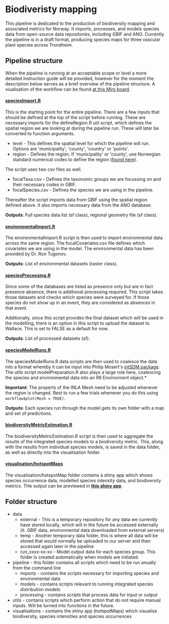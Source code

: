 # Biodiveristy mapping

This pipeline is dedicated to the production of biodiversity mapping and associated metrics for Norway. It imports, processes, and models species
data from open-source data repositories, including GBIF and ANO. Currently the pipeline is in a draft format, producing species maps for 
three vascular plant species across Trondheim.

## Pipeline structure

When the pipeline is running at an acceptable scope or level a more detailed instruction guide will be provided, however for the moment the description below serves as a brief overview of the pipeline structure. A viualisation of the workflow can be found [at this Miro board](https://miro.com/app/board/uXjVMCkk6YI=/).

#### [speciesImport.R](https://github.com/gjearevoll/BioDivMapping/blob/main/pipeline/import/speciesImport.R)

This is the starting point for the entire pipeline. There are a few inputs that should be defined at the top of the script before running. 
These are necessary imports for the defineRegion.R util script, which defines the spatial region we are looking at during the pipeline run.
These will later be converted to function arguments.

- level - This defines the spatial level for which the pipeline will run. Options are 'municipality', 'county', 'country' or 'points'.
- region - Defines the region. If 'municipality' or 'county', use Norwegian standard numerical codes to define the region 
([found here](https://kartverket.no/til-lands/kommunereform/tekniske-endringer-ved-sammenslaing-og-grensejustering/komendr2020)).

The script uses two csv files as well.

- focalTaxa.csv - Defines the taxonomic groups we are focussing on and their necessary codes in GBIF.
- focalSpecies.csv - Defines the species we are using in the pipeline.

Thereafter the script imports data from GBIF using the spatial region defined above. It also imports necessary data from the ANO database.

**Outputs**: Full species data list (sf class), regional geometry file (sf class).

#### [environmentalImport.R](https://github.com/gjearevoll/BioDivMapping/blob/main/pipeline/import/environmentalImport.R)

The environmentalImport.R script is then used to import environmental data across the same region. The focalCovariates.csv file defines which covariates we are using in the model. The environmental data has been provided by Dr. Ron Tugonov.

**Outputs**: List of environmental datasets (raster class).

#### [speciesProcessing.R](https://github.com/gjearevoll/BioDivMapping/blob/main/pipeline/processing/speciesDataProcessing.R)

Since some of the databases are listed as presence only but are in fact presence absence, there is additional processing required. This 
script takes those datasets and checks which species were surveyed for. If those species do not show up in an event, they are considered as
absences in that event.

Additionally, since this script provides the final dataset which will be used in the modelling, there is an option in this script to upload the dataset to Wallace. This is set to FALSE as a default for now.

**Outputs**: List of processed datasets (sf).

#### [speciesModelRuns.R](https://github.com/gjearevoll/BioDivMapping/blob/main/pipeline/models/speciesModelRuns.R)

The speciesModelRuns.R data scripts are then used to coalesce the data into a format whereby it can be input into Philip Mosert's
[intSDM package](https://github.com/PhilipMostert/intSDM). The utils script modelPreparation.R also plays a large role here, coalescing the species and environmental data into an R6 Environment object.*

**Important**: The properts of the INLA Mesh need to be adjusted whenever the region is changed. Best to run a few trials whenever you do this using `workflow$plot(Mesh = TRUE)`.

**Outputs**: Each species run through the model gets its own folder with a map and set of predictions.

#### [biodiversityMetricEstimation.R](https://github.com/gjearevoll/BioDivMapping/blob/main/pipeline/processing/biodiversityMetricEstimation.R)

The biodiversityMetricEstimation.R script is then used to aggregate the results of the integrated species models to a biodiversity 
metric. This, along with the results from individual species models, is saved in the data folder, as well as directly into the
visualisation folder.

#### [visualisation/hotspotMaps](https://github.com/gjearevoll/BioDivMapping/tree/main/visualisation/hotspotMaps)

The visualisation/hotspotMap folder contains a shiny app which shows species occurrence data, modelled species intensity data, and
biodiversity metrics. THe output can be previewed in **[this shiny app](https://swp-data-projects.shinyapps.io/hotspotMaps/)**.

## Folder structure

- data
  + external - This is a temporary repository for any data we currently have stored locally, which will in the future be accessed externally (it. GBIF data, environmental data downloaded from external servers)
  + temp - Another temporary data folder, this is where all data will be stored that would normally be uploaded to our server and then accessed again later in the pipeline
  + run_xxxx-xx-xx - Model output data for each species group. This folder is created automatically when models are initiated.
- pipeline - this folder contains all scripts which need to be run anually from the command line
  + imports - contains the scripts necessary for importing species and environmental data
  + models - contains scripts relevant to running integrated species distribution models
  + processing - contains scripts that process data for input or output
- utils - contains scripts which perform action that do not require manual inputs. Will be turned into functions in the future.
- visualisations - contains the shiny app (hotspotMaps) which visualise biodiversity, species intensities and species occurrences
